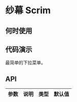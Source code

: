 # 纱幕 Scrim 


## 何时使用


## 代码演示

<nt-example>
  <nt-example-showcase>
    <demo-scrim-basic></demo-scrim-basic>
  </nt-example-showcase>
  <nt-example-legend title="基本">最简单的下拉菜单。</nt-example-legend>
  <nt-example-code [code]="basicCode"></nt-example-code>
</nt-example>


## API

| 参数 | 说明 | 类型 | 默认值 |
| --- | --- | --- | --- |



